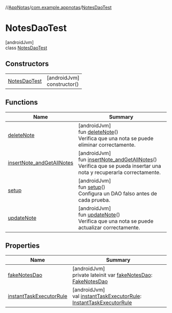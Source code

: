 //[AppNotas](../../../index.md)/[com.example.appnotas](../index.md)/[NotesDaoTest](index.md)

# NotesDaoTest

[androidJvm]\
class [NotesDaoTest](index.md)

## Constructors

| | |
|---|---|
| [NotesDaoTest](-notes-dao-test.md) | [androidJvm]<br>constructor() |

## Functions

| Name | Summary |
|---|---|
| [deleteNote](delete-note.md) | [androidJvm]<br>fun [deleteNote](delete-note.md)()<br>Verifica que una nota se puede eliminar correctamente. |
| [insertNote_andGetAllNotes](insert-note_and-get-all-notes.md) | [androidJvm]<br>fun [insertNote_andGetAllNotes](insert-note_and-get-all-notes.md)()<br>Verifica que se pueda insertar una nota y recuperarla correctamente. |
| [setup](setup.md) | [androidJvm]<br>fun [setup](setup.md)()<br>Configura un DAO falso antes de cada prueba. |
| [updateNote](update-note.md) | [androidJvm]<br>fun [updateNote](update-note.md)()<br>Verifica que una nota se puede actualizar correctamente. |

## Properties

| Name | Summary |
|---|---|
| [fakeNotesDao](fake-notes-dao.md) | [androidJvm]<br>private lateinit var [fakeNotesDao](fake-notes-dao.md): [FakeNotesDao](../../com.example.appnotas.database/-fake-notes-dao/index.md) |
| [instantTaskExecutorRule](instant-task-executor-rule.md) | [androidJvm]<br>val [instantTaskExecutorRule](instant-task-executor-rule.md): [InstantTaskExecutorRule](https://developer.android.com/reference/kotlin/androidx/arch/core/executor/testing/InstantTaskExecutorRule.html) |
